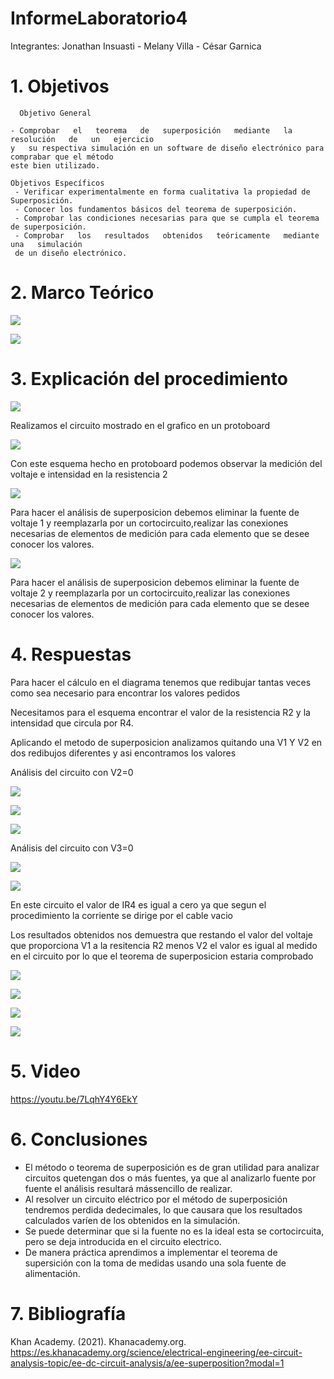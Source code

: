 # InformeLaboratorio4

Integrantes: Jonathan Insuasti - Melany  Villa - César Garnica 

# 1. Objetivos 
      Objetivo General
     
    - Comprobar   el   teorema   de   superposición   mediante   la   resolución   de   un   ejercicio 
    y   su respectiva simulación en un software de diseño electrónico para comprabar que el método 
    este bien utilizado.
    
    Objetivos Específicos
     - Verificar experimentalmente en forma cualitativa la propiedad de Superposición.
     - Conocer los fundamentos básicos del teorema de superposición.
     - Comprobar las condiciones necesarias para que se cumpla el teorema de superposición.
     - Comprobar   los   resultados   obtenidos   teóricamente   mediante   una   simulación  
     de un diseño electrónico.

    
# 2. Marco Teórico

![](https://github.com/mjvilla1/ImagenesLab4/blob/main/Tabla%20de%20Materiales.PNG)


![](https://github.com/mjvilla1/ImagenesLab4/blob/main/Teorema%20de%20superposici%C3%B3n.PNG)

# 3. Explicación  del procedimiento


![](https://github.com/mjvilla1/ImagenesLab4/blob/main/Circuito.jpeg)

Realizamos el circuito mostrado en el grafico en un protoboard

![](https://github.com/mjvilla1/ImagenesLab4/blob/main/Eje%20t.jpeg)

Con este esquema hecho en protoboard podemos observar la medición del voltaje e intensidad en la resistencia 2 

![](https://github.com/mjvilla1/ImagenesLab4/blob/main/EJ%20V1%3D0.jpeg)

Para hacer el análisis de superposicion debemos eliminar la fuente de voltaje 1 y reemplazarla por un cortocircuito,realizar las conexiones necesarias de elementos de medición para cada elemento que se desee conocer los valores.

![](https://github.com/mjvilla1/ImagenesLab4/blob/main/EJ%20V2%3D0.jpeg)

Para hacer el análisis de superposicion debemos eliminar la fuente de voltaje 2 y reemplazarla por un cortocircuito,realizar las conexiones necesarias de elementos de medición para cada elemento que se desee conocer los valores.

#  4. Respuestas 

Para hacer el cálculo en el diagrama tenemos que redibujar tantas veces como sea necesario para encontrar los valores pedidos 

Necesitamos para el esquema encontrar el valor de la resistencia R2 y la intensidad que circula por R4.

Aplicando el metodo de superposicion analizamos quitando una V1 Y V2 en dos redibujos diferentes y asi encontramos los valores

Análisis del circuito con V2=0

![](https://github.com/mjvilla1/ImagenesLab4/blob/main/Eje%201.jpeg)

![](https://github.com/mjvilla1/ImagenesLab4/blob/main/Eje%202.jpeg)

![](https://github.com/mjvilla1/ImagenesLab4/blob/main/Eje%201%201.jpeg)

Análisis del circuito con V3=0

![](https://github.com/mjvilla1/ImagenesLab4/blob/main/Eje%203.jpeg)

![](https://github.com/mjvilla1/ImagenesLab4/blob/main/Eje%203%201.jpeg)

En este circuito el valor de IR4 es igual a cero ya que segun el procedimiento la corriente se dirige por  el cable vacio 

Los resultados obtenidos nos demuestra que restando el valor del voltaje que proporciona V1 a la resitencia R2 menos V2 el valor es igual al medido en el circuito por lo que el teorema de superposicion estaria comprobado 

![](https://github.com/mjvilla1/ImagenesLab4/blob/main/R%201.jpeg)

![](https://github.com/mjvilla1/ImagenesLab4/blob/main/R2.jpeg)


![](https://github.com/mjvilla1/ImagenesLab4/blob/main/Calculo%20del%20error%204.PNG)

![](https://github.com/mjvilla1/ImagenesLab4/blob/main/Calculo%20del%20error%204-.PNG)

# 5. Video

https://youtu.be/7LqhY4Y6EkY

# 6. Conclusiones

- El método o teorema de superposición es de gran utilidad para analizar circuitos quetengan dos o más fuentes, 
ya que al analizarlo fuente por fuente el análisis resultará mássencillo de realizar.
- Al resolver un circuito eléctrico por el método de superposición tendremos perdida dedecimales,
lo que causara que los resultados calculados varíen de los obtenidos en la simulación. 
- Se puede determinar que si la fuente no es la ideal esta se cortocircuita, pero se deja introducida
 en el circuito electrico.
 - De manera práctica aprendimos a implementar el teorema de supersición con la toma de medidas usando una sola 
 fuente de alimentación.


# 7. Bibliografía 

Khan Academy. (2021). Khanacademy.org. https://es.khanacademy.org/science/electrical-engineering/ee-circuit-analysis-topic/ee-dc-circuit-analysis/a/ee-superposition?modal=1


